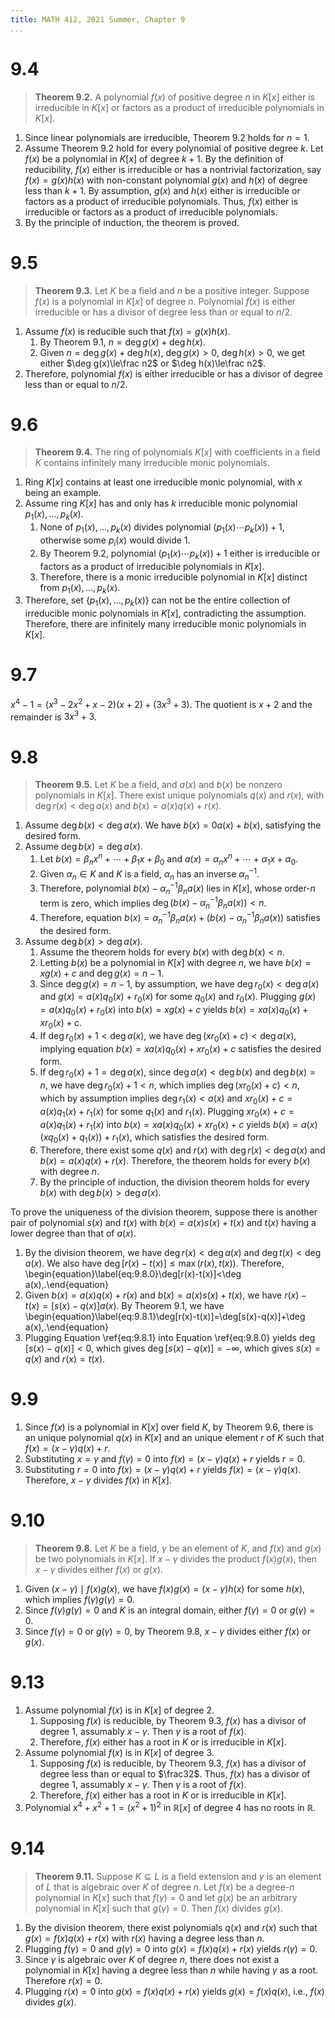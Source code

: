 ```yaml
---
title: MATH 412, 2021 Summer, Chapter 9
...
```


# 9.4

> **Theorem 9.2.** A polynomial $f(x)$ of positive degree $n$ in $K[x]$ either is irreducible in $K[x]$ or factors as a product of irreducible polynomials in $K[x]$.

1. Since linear polynomials are irreducible, Theorem 9.2 holds for $n=1$.
1. Assume Theorem 9.2 hold for every polynomial of positive degree $k$. Let $f(x)$ be a polynomial in $K[x]$ of degree $k+1$. By the definition of reducibility, $f(x)$ either is irreducible or has a nontrivial factorization, say $f(x)=g(x)h(x)$ with non-constant polynomial $g(x)$ and $h(x)$ of degree less than $k+1$. By assumption, $g(x)$ and $h(x)$ either is irreducible or factors as a product of irreducible polynomials. Thus, $f(x)$ either is irreducible or factors as a product of irreducible polynomials.
1. By the principle of induction, the theorem is proved.

# 9.5

> **Theorem 9.3.** Let $K$ be a field and $n$ be a positive integer. Suppose $f(x)$ is a polynomial in $K[x]$ of degree $n$. Polynomial $f(x)$ is either irreducible or has a divisor of degree less than or equal to $n/2$.

1. Assume $f(x)$ is reducible such that $f(x)=g(x)h(x)$.
    1. By Theorem 9.1, $n=\deg g(x)+\deg h(x)$.
    1. Given $n=\deg g(x)+\deg h(x)$, $\deg g(x)>0$, $\deg h(x)>0$, we get either $\deg g(x)\le\frac n2$ or $\deg h(x)\le\frac n2$.
1. Therefore, polynomial $f(x)$ is either irreducible or has a divisor of degree less than or equal to $n/2$.

# 9.6

> **Theorem 9.4.** The ring of polynomials $K[x]$ with coefficients in a field $K$ contains infinitely many irreducible monic polynomials.

1. Ring $K[x]$ contains at least one irreducible monic polynomial, with $x$ being an example.
1. Assume ring $K[x]$ has and only has $k$ irreducible monic polynomial $p_1(x),\dots,p_k(x)$.
    1. None of $p_1(x),\dots,p_k(x)$ divides polynomial $\left(p_1(x)\cdots p_k(x)\right)+1$, otherwise some $p_i(x)$ would divide 1.
    1. By Theorem 9.2, polynomial $\left(p_1(x)\cdots p_k(x)\right)+1$ either is irreducible or factors as a product of irreducible polynomials in $K[x]$.
    1. Therefore, there is a monic irreducible polynomial in $K[x]$ distinct from $p_1(x),\dots,p_k(x)$.
1. Therefore, set $\{p_1(x),\dots,p_k(x)\}$ can not be the entire collection of irreducible monic polynomials in $K[x]$, contradicting the assumption. Therefore, there are infinitely many irreducible monic polynomials in $K[x]$.

# 9.7

$x^4-1=(x^3-2x^2+x-2)(x+2)+(3x^3+3)$. The quotient is $x+2$ and the remainder is $3x^3+3$.

# 9.8

> **Theorem 9.5.** Let $K$ be a field, and $a(x)$ and $b(x)$ be nonzero polynomials in $K[x]$. There exist unique polynomials $q(x)$ and $r(x)$, with $\deg r(x)<\deg a(x)$ and $b(x)=a(x)q(x)+r(x)$.

1. Assume $\deg b(x)<\deg a(x)$. We have $b(x)=0a(x)+b(x)$, satisfying the desired form.
1. Assume $\deg b(x)=\deg a(x)$.
    1. Let $b(x)=\beta_nx^n+\cdots+\beta_1x+\beta_0$ and $a(x)=\alpha_nx^n+\cdots+\alpha_1x+\alpha_0$.
    1. Given $\alpha_n\in K$ and $K$ is a field, $\alpha_n$ has an inverse $\alpha_n^{-1}$.
    1. Therefore, polynomial $b(x)-\alpha_n^{-1}\beta_na(x)$ lies in $K[x]$, whose order-$n$ term is zero, which implies $\deg\left(b(x)-\alpha_n^{-1}\beta_na(x)\right)<n$.
    1. Therefore, equation $b(x)=\alpha_n^{-1}\beta_na(x)+\left(b(x)-\alpha_n^{-1}\beta_na(x)\right)$ satisfies the desired form.
1. Assume $\deg b(x)>\deg a(x)$.
    1. Assume the theorem holds for every $b(x)$ with $\deg b(x)<n$.
    1. Letting $b(x)$ be a polynomial in $K[x]$ with degree $n$, we have $b(x)=xg(x)+c$ and $\deg g(x)=n-1$.
    1. Since $\deg g(x)=n-1$, by assumption, we have $\deg r_0(x)<\deg a(x)$ and $g(x)=a(x)q_0(x)+r_0(x)$ for some $q_0(x)$ and $r_0(x)$. Plugging $g(x)=a(x)q_0(x)+r_0(x)$ into $b(x)=xg(x)+c$ yields $b(x)=xa(x)q_0(x)+xr_0(x)+c$.
    1. If $\deg r_0(x)+1<\deg a(x)$, we have $\deg(xr_0(x)+c)<\deg a(x)$, implying equation $b(x)=xa(x)q_0(x)+xr_0(x)+c$ satisfies the desired form.
    1. If $\deg r_0(x)+1=\deg a(x)$, since $\deg a(x)<\deg b(x)$ and $\deg b(x)=n$, we have $\deg r_0(x)+1<n$, which implies $\deg(xr_0(x)+c)<n$, which by assumption implies $\deg r_1(x)<a(x)$ and $xr_0(x)+c=a(x)q_1(x)+r_1(x)$ for some $q_1(x)$ and $r_1(x)$. Plugging $xr_0(x)+c=a(x)q_1(x)+r_1(x)$ into $b(x)=xa(x)q_0(x)+xr_0(x)+c$ yields $b(x)=a(x)(xq_0(x)+q_1(x))+r_1(x)$, which satisfies the desired form.
    1. Therefore, there exist some $q(x)$ and $r(x)$ with $\deg r(x)<\deg a(x)$ and $b(x)=a(x)q(x)+r(x)$. Therefore, the theorem holds for every $b(x)$ with degree $n$.
    1. By the principle of induction, the division theorem holds for every $b(x)$ with $\deg b(x)>\deg a(x)$.

To prove the uniqueness of the division theorem, suppose there is another pair of polynomial $s(x)$ and $t(x)$ with $b(x)=a(x)s(x)+t(x)$ and $t(x)$ having a lower degree than that of $a(x)$.

1. By the division theorem, we have $\deg r(x)<\deg a(x)$ and $\deg t(x)<\deg a(x)$. We also have $\deg[r(x)-t(x)]\le\max(r(x),t(x))$. Therefore, \begin{equation}\label{eq:9.8.0}\deg[r(x)-t(x)]<\deg a(x)\,.\end{equation}
1. Given $b(x)=a(x)q(x)+r(x)$ and $b(x)=a(x)s(x)+t(x)$, we have $r(x)-t(x)=[s(x)-q(x)]a(x)$. By Theorem 9.1, we have \begin{equation}\label{eq:9.8.1}\deg[r(x)-t(x)]=\deg[s(x)-q(x)]+\deg a(x)\,.\end{equation}
1. Plugging Equation \ref{eq:9.8.1} into Equation \ref{eq:9.8.0} yields $\deg[s(x)-q(x)]<0$, which gives $\deg[s(x)-q(x)]=-\infty$, which gives $s(x)=q(x)$ and $r(x)=t(x)$.

# 9.9

1. Since $f(x)$ is a polynomial in $K[x]$ over field $K$, by Theorem 9.6, there is an unique polynomial $q(x)$ in $K[x]$ and an unique element $r$ of $K$ such that $f(x)=(x-\gamma)q(x)+r$.
1. Substituting $x=\gamma$ and $f(\gamma)=0$ into $f(x)=(x-\gamma)q(x)+r$ yields $r=0$.
1. Substituting $r=0$ into $f(x)=(x-\gamma)q(x)+r$ yields $f(x)=(x-\gamma)q(x)$. Therefore, $x-\gamma$ divides $f(x)$ in $K[x]$.

# 9.10

> **Theorem 9.8.** Let $K$ be a field, $\gamma$ be an element of $K$, and $f(x)$ and $g(x)$ be two polynomials in $K[x]$. If $x-\gamma$ divides the product $f(x)g(x)$, then $x-\gamma$ divides either $f(x)$ or $g(x)$.

1. Given $(x-\gamma)\mid f(x)g(x)$, we have $f(x)g(x)=(x-\gamma)h(x)$ for some $h(x)$, which implies $f(\gamma)g(\gamma)=0$.
1. Since $f(\gamma)g(\gamma)=0$ and $K$ is an integral domain, either $f(\gamma)=0$ or $g(\gamma)=0$.
1. Since $f(\gamma)=0$ or $g(\gamma)=0$, by Theorem 9.8, $x-\gamma$ divides either $f(x)$ or $g(x)$.

# 9.13

1. Assume polynomial $f(x)$ is in $K[x]$ of degree 2.
    1. Supposing $f(x)$ is reducible, by Theorem 9.3, $f(x)$ has a divisor of degree 1, assumably $x-\gamma$. Then $\gamma$ is a root of $f(x)$.
    1. Therefore, $f(x)$ either has a root in $K$ or is irreducible in $K[x]$.
1. Assume polynomial $f(x)$ is in $K[x]$ of degree 3.
    1. Supposing $f(x)$ is reducible, by Theorem 9.3, $f(x)$ has a divisor of degree less than or equal to $\frac32$. Thus, $f(x)$ has a divisor of degree 1, assumably $x-\gamma$. Then $\gamma$ is a root of $f(x)$.
    1. Therefore, $f(x)$ either has a root in $K$ or is irreducible in $K[x]$.
1. Polynomial $x^4+x^2+1=(x^2+1)^2$ in $\mathbb R[x]$ of degree 4 has no roots in $\mathbb R$.

# 9.14

> **Theorem 9.11.** Suppose $K\subseteq L$ is a field extension and $\gamma$ is an element of $L$ that is algebraic over $K$ of degree $n$. Let $f(x)$ be a degree-$n$ polynomial in $K[x]$ such that $f(\gamma)=0$ and let $g(x)$ be an arbitrary polynomial in $K[x]$ such that $g(\gamma)=0$. Then $f(x)$ divides $g(x)$.

1. By the division theorem, there exist polynomials $q(x)$ and $r(x)$ such that $g(x)=f(x)q(x)+r(x)$ with $r(x)$ having a degree less than $n$.
1. Plugging $f(\gamma)=0$ and $g(\gamma)=0$ into $g(x)=f(x)q(x)+r(x)$ yields $r(\gamma)=0$.
1. Since $\gamma$ is algebraic over $K$ of degree $n$, there does not exist a polynomial in $K[x]$ having a degree less than $n$ while having $\gamma$ as a root. Therefore $r(x)=0$.
1. Plugging $r(x)=0$ into $g(x)=f(x)q(x)+r(x)$ yields $g(x)=f(x)q(x)$, i.e., $f(x)$ divides $g(x)$.
